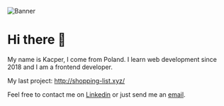 ![Banner](../assets/banner.png?raw=true)

# Hi there 👋
My name is Kacper, I come from Poland. I learn web development since 2018 and I am a frontend developer.

My last project:
http://shopping-list.xyz/

Feel free to contact me on [Linkedin](https://www.linkedin.com/in/kacper-witas-3a70a617b/) or just send me an [email](mailto:kacper0witas@gmail.com).
